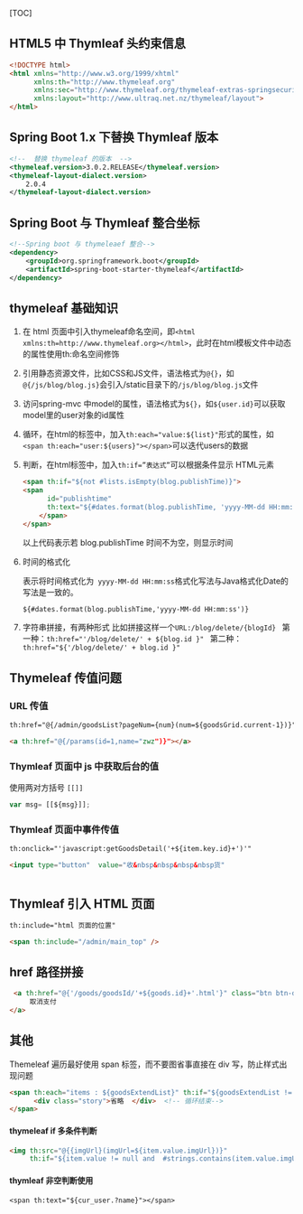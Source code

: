 [TOC]

## HTML5 中 Thymleaf 头约束信息

```html
<!DOCTYPE html>
<html xmlns="http://www.w3.org/1999/xhtml"
      xmlns:th="http://www.thymeleaf.org"
      xmlns:sec="http://www.thymeleaf.org/thymeleaf-extras-springsecurity3"
      xmlns:layout="http://www.ultraq.net.nz/thymeleaf/layout">
</html>
```

## Spring Boot 1.x 下替换 Thymleaf  版本

```xml
<!--  替换 thymeleaf 的版本  -->
<thymeleaf.version>3.0.2.RELEASE</thymeleaf.version>
<thymeleaf-layout-dialect.version>
    2.0.4
</thymeleaf-layout-dialect.version>
```

## Spring Boot 与 Thymleaf 整合坐标

```xml
<!--Spring boot 与 thymeleaef 整合-->
<dependency>
    <groupId>org.springframework.boot</groupId>
    <artifactId>spring-boot-starter-thymeleaf</artifactId>
</dependency>
```

## thymeleaf 基础知识

1. 在 html 页面中引入thymeleaf命名空间，即`<html xmlns:th=http://www.thymeleaf.org></html>`，此时在html模板文件中动态的属性使用th:命名空间修饰 

2. 引用静态资源文件，比如CSS和JS文件，语法格式为`@{}`，如`@{/js/blog/blog.js}`会引入/static目录下的`/js/blog/blog.js`文件 

3. 访问spring-mvc 中model的属性，语法格式为`${}`，如`${user.id}`可以获取model里的user对象的id属性 

4. 循环，在html的标签中，加入`th:each="value:${list}"`形式的属性，如`<span th:each="user:${users}"></span>`可以迭代users的数据 

5. 判断，在html标签中，加入`th:if=”表达式”`可以根据条件显示 HTML元素 

    ```html
    <span th:if="${not #lists.isEmpty(blog.publishTime)}"> 
    <span 
          id="publishtime" 
          th:text="${#dates.format(blog.publishTime, 'yyyy-MM-dd HH:mm:ss')}">
        </span> 
    </span> 
    ```

    以上代码表示若 blog.publishTime 时间不为空，则显示时间 


6. 时间的格式化 

    表示将时间格式化为` yyyy-MM-dd HH:mm:ss`格式化写法与Java格式化Date的写法是一致的。 

    ```html
    ${#dates.format(blog.publishTime,'yyyy-MM-dd HH:mm:ss')} 
    ```

7. 字符串拼接，有两种形式 
   比如拼接这样一个`URL:/blog/delete/{blogId} `
   第一种：`th:href="'/blog/delete/' + ${blog.id }" `
   第二种：`th:href="${'/blog/delete/' + blog.id }" `

## Thymeleaf 传值问题

### URL 传值

```html
th:href="@{/admin/goodsList?pageNum={num}(num=${goodsGrid.current-1})}"

<a th:href="@{/params(id=1,name="zwz")}"></a>
```

### Thymleaf 页面中 js 中获取后台的值

使用两对方括号 `[[]]`

```js
var msg= [[${msg}]];
```

### Thymleaf 页面中事件传值

```html
th:onclick="'javascript:getGoodsDetail('+${item.key.id}+')'"

<input type="button"  value="收&nbsp&nbsp&nbsp&nbsp货"                                                   th:onclick="'javascript:ordersReceipt('+${items.orderNum}+','+${items.orderPrice}+','+${items.goods.id}+')'"
                                                                                class="btn btn-info" th:if="${items.orderState==2}"/>
```


##  Thymleaf 引入 HTML 页面
```html
th:include="html 页面的位置"

<span th:include="/admin/main_top" />
```
## href 路径拼接

```html
 <a th:href="@{'/goods/goodsId/'+${goods.id}+'.html'}" class="btn btn-danger">
     取消支付
</a>
```

## 其他

 Themeleaf 遍历最好使用 span 标签，而不要图省事直接在 div 写，防止样式出现问题

```html
<span th:each="items : ${goodsExtendList}" th:if="${goodsExtendList != null}">
 	  <div class="story">省略  </div>  <!-- 循环结束-->
</span>
```

#### thymeleaf if 多条件判断

```html
<img th:src="@{{imgUrl}(imgUrl=${item.value.imgUrl})}" 
	 th:if="${item.value != null and  #strings.contains(item.value.imgUrl,'sysecondhandmarket')}"/>
```

#### thymleaf 非空判断使用 

```
<span th:text="${cur_user.?name}"></span>
```

